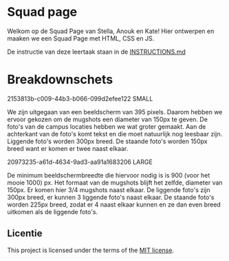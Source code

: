 
# Squad page
Welkom op de Squad Page van Stella, Anouk en Kate!
Hier ontwerpen en maaken we een Squad Page met HTML, CSS en JS.

De instructie van deze leertaak staan in de [INSTRUCTIONS.md](https://github.com/fdnd-task/your-tribe-squad-page/blob/main/docs/INSTRUCTIONS.md)
# Breakdownschets
2153813b-c009-44b3-b066-099d2efee122
SMALL

We zijn uitgegaan van een beeldscherm van 395 pixels. Daarom hebben we ervoor gekozen om de mugshots een diameter van 150px te geven. De foto's van de campus locaties hebben we wat groter gemaakt. Aan de achterkant van de foto's komt tekst en die moet natuurlijk nog leesbaar zijn. Liggende foto's worden 300px breed. De staande foto's worden 150px breed want er komen er twee naast elkaar.

20973235-a61d-4634-9ad3-aa91a1683206
LARGE

De minimum beeldschermbreedte die hiervoor nodig is is 900 (voor het mooie 1000) px. Het formaat van de mugshots blijft het zelfde, diameter van 150px. Er komen hier 3/4 mugshots naast elkaar. De liggende foto's zijn 300px breed, er kunnen 3 liggende foto's naast elkaar. De staande foto's worden 225px breed, zodat er 4 naast elkaar kunnen en ze dan even breed uitkomen als de liggende foto's.
## Licentie

This project is licensed under the terms of the [MIT license](./LICENSE).
